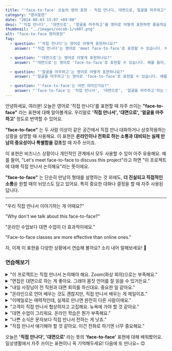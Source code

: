 ```yaml
---
title: "'face-to-face' 오늘의 영어 표현 - 직접 만나다, 대면으로, 얼굴을 마주하고"
category: "영어표현"
date: "2024-08-03 15:07 +09:00"
desc: "'직접 만나다', '대면으로', '얼굴을 마주하고'를 영어로 어떻게 표현하면 좋을까요? '우리 직접 만나서 이야기하는 게 어때요?', '온라인 수업보다 대면 수업이 더 효과적이에요' 등을 영어로 표현하는 법을 배워봅시다. 다양한 예문을 통해서 연습하고 본인의 표현으로 만들어 보세요."
thumbnail: "../images/vocab-1/v007.png"
alt: "face-to-face 영어표현"
faq:
  - question: "'직접 만나다'는 영어로 어떻게 표현하나요?"
    answer: "'직접 만나다'는 영어로 'meet face-to-face'로 표현할 수 있습니다. 예를 들어, 'Let's meet face-to-face to discuss this'는 '이것에 대해 직접 만나서 얘기해요'라는 의미입니다."

  - question: "'대면으로'는 영어로 어떻게 표현하나요?"
    answer: "'대면으로'는 영어로 'face-to-face'로 표현할 수 있습니다. 예를 들어, 'Face-to-face classes are more effective'는 '대면 수업이 더 효과적이에요'라는 의미입니다."

  - question: "'얼굴을 마주하고'는 영어로 어떻게 표현하나요?"
    answer: "'얼굴을 마주하고'는 영어로 'face-to-face'로 표현할 수 있습니다. 예를 들어, 'We need to talk face-to-face'는 '우리는 얼굴을 마주하고 대화해야 해'라는 의미입니다."

  - question: "'face-to-face'는 어떤 의미인가요?"
    answer: "'face-to-face'는 '직접 만나서', '대면으로', '얼굴을 마주하고'라는 의미입니다. 온라인이나 전화가 아닌, 실제로 만나서 소통하는 상황을 설명할 때 사용합니다."
---
```


안녕하세요, 여러분! 오늘은 영어로 '직접 만나다'를 표현할 때 자주 쓰이는 **"face-to-face"** 라는 표현에 대해 알아볼게요. 우리말로 **'직접 만나서', '대면으로', '얼굴을 마주하고'** 정도로 번역할 수 있어요.

**"face-to-face"** 는 두 사람 이상이 같은 공간에서 직접 만나 대화하거나 상호작용하는 상황을 설명할 때 사용해요. 이 표현은 **온라인이나 전화로 하는 소통과 대비되는 실제 만남의 중요성이나 특별함을 강조**할 때 자주 쓰이죠.

이 표현은 비즈니스 상황이나 개인적인 관계에서 모두 사용할 수 있어 아주 유용해요. 예를 들어, "Let's meet face-to-face to discuss this project"라고 하면 "이 프로젝트에 대해 직접 만나서 논의해요"라는 뜻이에요.

**"face-to-face"** 는 단순히 만남의 형태를 설명하는 것 외에도, **더 진실되고 직접적인 소통**을 원할 때의 뉘앙스도 담고 있어요. 특히 중요한 대화나 결정을 할 때 자주 사용된답니다.

---

"우리 직접 만나서 이야기하는 게 어때요?"

"Why don't we talk about this face-to-face?"

"온라인 수업보다 대면 수업이 더 효과적이에요."

"Face-to-face classes are more effective than online ones."

자, 이제 이 표현을 다양한 상황에서 연습해 볼까요? 소리 내어 말해보세요! 👥

### 연습해보기

<details>
<summary>"이 프로젝트는 직접 만나서 논의해야 해요. Zoom(화상 회의)으로는 부족해요."</summary>
<span>"We should meet face-to-face to discuss this project. Zoom calls just aren't cutting it anymore."</span>
</details>

<details>
<summary>"면접은 대면으로 하는 게 좋아요. 그래야 몸짓 언어를 잘 읽을 수 있거든요."</summary>
<span>"I prefer face-to-face interviews. You can read body language better that way."</span>
</details>

<details>
<summary>"내일 사장님이 전 직원과 대면 회의를 하신대요. 중요한 일 같아요."</summary>
<span>"The boss wants a face-to-face meeting with everyone tomorrow. Sounds serious, huh?"</span>
</details>

<details>
<summary>"온라인으로 언어 배우는 것도 괜찮지만, 직접 만나서 배우는 게 제일이죠."</summary>
<span>"Learning a language online is okay, but nothing beats face-to-face lessons."</span>
</details>

<details>
<summary>"이메일로는 매력적인데, 실제로 만나면 완전히 다른 사람이에요."</summary>
<span>"He's charming in emails, but face-to-face, he's a totally different person."</span>
</details>

<details>
<summary>"고객이 직접 만나서 협상하자고 고집해요. 뉴욕에 가야 할 것 같아요."</summary>
<span>"The client insists on face-to-face negotiations. Looks like we're flying to New York."</span>
</details>

<details>
<summary>"대면 수업이 그리워요. 온라인 학습은 뭔가 부족해요."</summary>
<span>"I miss face-to-face classes. Online learning just isn't the same for me."</span>
</details>

<details>
<summary>"나쁜 소식은 문자보다 직접 만나서 전하는 게 낫죠."</summary>
<span>"I'd rather give bad news face-to-face than over a text message."</span>
</details>

<details>
<summary>"직접 만나서 얘기해야 할 것 같아요. 이건 전화로 하기엔 너무 중요해요."</summary>
<span>"We should probably talk about this face-to-face. It's too important for a phone call."</span>
</details>

오늘은 **'직접 만나다', '대면으로'** 라는 뜻의 **'face-to-face'** 표현에 대해 배워봤어요. 일상생활에서 자주 쓰이는 표현이니 꼭 기억해두세요! 다음에 또 만나요~ 😊
